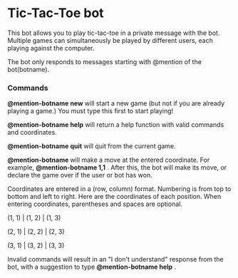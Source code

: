 # Tic-Tac-Toe bot

This bot allows you to play tic-tac-toe in a private message with the bot.
Multiple games can simultaneously be played by different users, each playing
against the computer.

The bot only responds to messages starting with @mention of the bot(botname).

### Commands
**@mention-botname new** will start a new game (but not if you are
already playing a game.) You must type this first to start playing!

**@mention-botname help** will return a help function with valid
commands and coordinates.

**@mention-botname quit** will quit from the current game.

**@mention-botname <coordinate>** will make a move at the
entered coordinate. For example, **@mention-botname 1,1** . After this, the bot will make
its move, or declare the game over if the user or bot has won.

Coordinates are entered in a (row, column) format. Numbering is from top to
bottom and left to right.
Here are the coordinates of each position. When entering coordinates, parentheses
and spaces are optional.

(1, 1)  | (1, 2) | (1, 3)

(2, 1)  | (2, 2) | (2, 3)

(3, 1)  | (3, 2) | (3, 3)

Invalid commands will result in an "I don't understand" response from the bot,
with a suggestion to type **@mention-botname help** .
